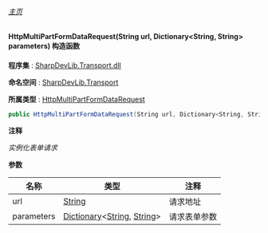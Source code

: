 ###### [主页](./Index.md "主页")

#### HttpMultiPartFormDataRequest(String url, Dictionary\<String, String\> parameters) 构造函数

**程序集** : [SharpDevLib.Transport.dll](./SharpDevLib.Transport.assembly.md "SharpDevLib.Transport.dll")

**命名空间** : [SharpDevLib.Transport](./SharpDevLib.Transport.namespace.md "SharpDevLib.Transport")

**所属类型** : [HttpMultiPartFormDataRequest](./SharpDevLib.Transport.HttpMultiPartFormDataRequest.md "HttpMultiPartFormDataRequest")

``` csharp
public HttpMultiPartFormDataRequest(String url, Dictionary<String, String> parameters)
```
**注释**

*实例化表单请求*


**参数**

|名称|类型|注释|
|---|---|---|
|url|[String](https://learn.microsoft.com/en-us/dotnet/api/system.string "String")|请求地址|
|parameters|[Dictionary](https://learn.microsoft.com/en-us/dotnet/api/system.collections.generic.dictionary-2 "Dictionary")\<[String](https://learn.microsoft.com/en-us/dotnet/api/system.string "String"), [String](https://learn.microsoft.com/en-us/dotnet/api/system.string "String")\>|请求表单参数|


